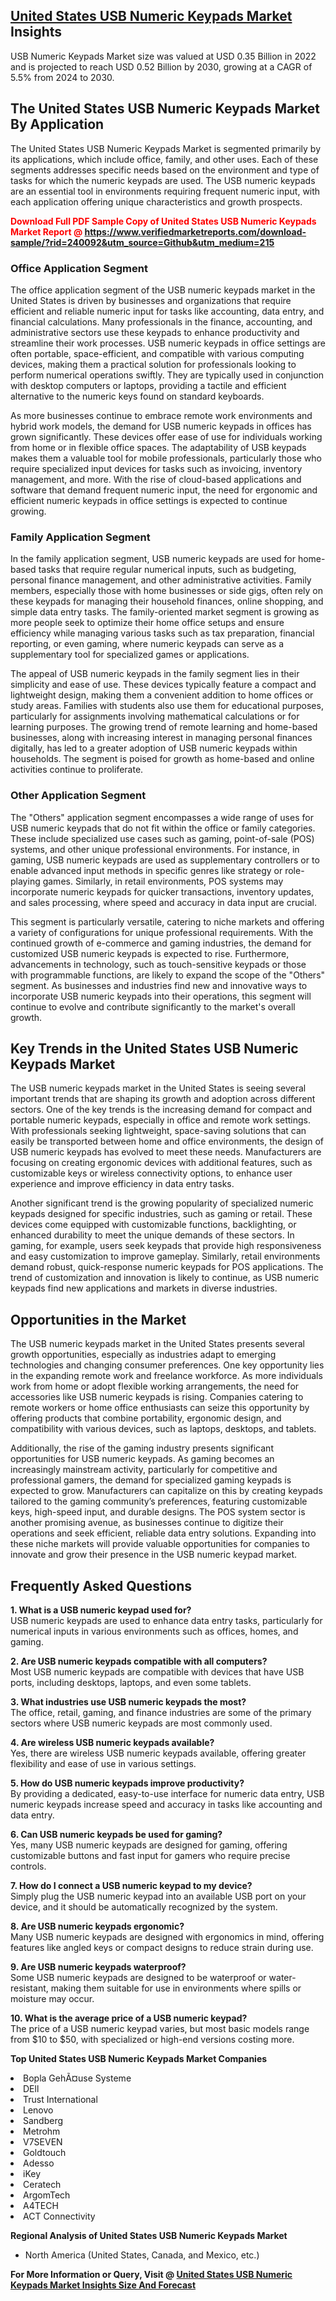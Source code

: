 <h2><a href="https://www.verifiedmarketreports.com/download-sample/?rid=240092&amp;utm_source=Github&amp;utm_medium=215" target="_blank">United States USB Numeric Keypads Market</a> Insights</h2><p>USB Numeric Keypads Market size was valued at USD 0.35 Billion in 2022 and is projected to reach USD 0.52 Billion by 2030, growing at a CAGR of 5.5% from 2024 to 2030.</p><p><div> <h2>The United States USB Numeric Keypads Market By Application</h2> <p>The United States USB Numeric Keypads Market is segmented primarily by its applications, which include office, family, and other uses. Each of these segments addresses specific needs based on the environment and type of tasks for which the numeric keypads are used. The USB numeric keypads are an essential tool in environments requiring frequent numeric input, with each application offering unique characteristics and growth prospects. <strong><p><span class=""><span style="color: #ff0000;"><strong>Download Full PDF Sample Copy of United States USB Numeric Keypads Market Report</strong> @ </span><a href="https://www.verifiedmarketreports.com/download-sample/?rid=240092&amp;utm_source=Github&amp;utm_medium=215" target="_blank">https://www.verifiedmarketreports.com/download-sample/?rid=240092&amp;utm_source=Github&amp;utm_medium=215</a></span></p></strong></p> <h3>Office Application Segment</h3> <p>The office application segment of the USB numeric keypads market in the United States is driven by businesses and organizations that require efficient and reliable numeric input for tasks like accounting, data entry, and financial calculations. Many professionals in the finance, accounting, and administrative sectors use these keypads to enhance productivity and streamline their work processes. USB numeric keypads in office settings are often portable, space-efficient, and compatible with various computing devices, making them a practical solution for professionals looking to perform numerical operations swiftly. They are typically used in conjunction with desktop computers or laptops, providing a tactile and efficient alternative to the numeric keys found on standard keyboards.</p> <p>As more businesses continue to embrace remote work environments and hybrid work models, the demand for USB numeric keypads in offices has grown significantly. These devices offer ease of use for individuals working from home or in flexible office spaces. The adaptability of USB keypads makes them a valuable tool for mobile professionals, particularly those who require specialized input devices for tasks such as invoicing, inventory management, and more. With the rise of cloud-based applications and software that demand frequent numeric input, the need for ergonomic and efficient numeric keypads in office settings is expected to continue growing.</p> <h3>Family Application Segment</h3> <p>In the family application segment, USB numeric keypads are used for home-based tasks that require regular numerical inputs, such as budgeting, personal finance management, and other administrative activities. Family members, especially those with home businesses or side gigs, often rely on these keypads for managing their household finances, online shopping, and simple data entry tasks. The family-oriented market segment is growing as more people seek to optimize their home office setups and ensure efficiency while managing various tasks such as tax preparation, financial reporting, or even gaming, where numeric keypads can serve as a supplementary tool for specialized games or applications.</p> <p>The appeal of USB numeric keypads in the family segment lies in their simplicity and ease of use. These devices typically feature a compact and lightweight design, making them a convenient addition to home offices or study areas. Families with students also use them for educational purposes, particularly for assignments involving mathematical calculations or for learning purposes. The growing trend of remote learning and home-based businesses, along with increasing interest in managing personal finances digitally, has led to a greater adoption of USB numeric keypads within households. The segment is poised for growth as home-based and online activities continue to proliferate.</p> <h3>Other Application Segment</h3> <p>The "Others" application segment encompasses a wide range of uses for USB numeric keypads that do not fit within the office or family categories. These include specialized use cases such as gaming, point-of-sale (POS) systems, and other unique professional environments. For instance, in gaming, USB numeric keypads are used as supplementary controllers or to enable advanced input methods in specific genres like strategy or role-playing games. Similarly, in retail environments, POS systems may incorporate numeric keypads for quicker transactions, inventory updates, and sales processing, where speed and accuracy in data input are crucial.</p> <p>This segment is particularly versatile, catering to niche markets and offering a variety of configurations for unique professional requirements. With the continued growth of e-commerce and gaming industries, the demand for customized USB numeric keypads is expected to rise. Furthermore, advancements in technology, such as touch-sensitive keypads or those with programmable functions, are likely to expand the scope of the "Others" segment. As businesses and industries find new and innovative ways to incorporate USB numeric keypads into their operations, this segment will continue to evolve and contribute significantly to the market's overall growth.</p> <h2>Key Trends in the United States USB Numeric Keypads Market</h2> <p>The USB numeric keypads market in the United States is seeing several important trends that are shaping its growth and adoption across different sectors. One of the key trends is the increasing demand for compact and portable numeric keypads, especially in office and remote work settings. With professionals seeking lightweight, space-saving solutions that can easily be transported between home and office environments, the design of USB numeric keypads has evolved to meet these needs. Manufacturers are focusing on creating ergonomic devices with additional features, such as customizable keys or wireless connectivity options, to enhance user experience and improve efficiency in data entry tasks.</p> <p>Another significant trend is the growing popularity of specialized numeric keypads designed for specific industries, such as gaming or retail. These devices come equipped with customizable functions, backlighting, or enhanced durability to meet the unique demands of these sectors. In gaming, for example, users seek keypads that provide high responsiveness and easy customization to improve gameplay. Similarly, retail environments demand robust, quick-response numeric keypads for POS applications. The trend of customization and innovation is likely to continue, as USB numeric keypads find new applications and markets in diverse industries.</p> <h2>Opportunities in the Market</h2> <p>The USB numeric keypads market in the United States presents several growth opportunities, especially as industries adapt to emerging technologies and changing consumer preferences. One key opportunity lies in the expanding remote work and freelance workforce. As more individuals work from home or adopt flexible working arrangements, the need for accessories like USB numeric keypads is rising. Companies catering to remote workers or home office enthusiasts can seize this opportunity by offering products that combine portability, ergonomic design, and compatibility with various devices, such as laptops, desktops, and tablets.</p> <p>Additionally, the rise of the gaming industry presents significant opportunities for USB numeric keypads. As gaming becomes an increasingly mainstream activity, particularly for competitive and professional gamers, the demand for specialized gaming keypads is expected to grow. Manufacturers can capitalize on this by creating keypads tailored to the gaming community’s preferences, featuring customizable keys, high-speed input, and durable designs. The POS system sector is another promising avenue, as businesses continue to digitize their operations and seek efficient, reliable data entry solutions. Expanding into these niche markets will provide valuable opportunities for companies to innovate and grow their presence in the USB numeric keypad market.</p> <h2>Frequently Asked Questions</h2> <p><strong>1. What is a USB numeric keypad used for?</strong><br>USB numeric keypads are used to enhance data entry tasks, particularly for numerical inputs in various environments such as offices, homes, and gaming.</p> <p><strong>2. Are USB numeric keypads compatible with all computers?</strong><br>Most USB numeric keypads are compatible with devices that have USB ports, including desktops, laptops, and even some tablets.</p> <p><strong>3. What industries use USB numeric keypads the most?</strong><br>The office, retail, gaming, and finance industries are some of the primary sectors where USB numeric keypads are most commonly used.</p> <p><strong>4. Are wireless USB numeric keypads available?</strong><br>Yes, there are wireless USB numeric keypads available, offering greater flexibility and ease of use in various settings.</p> <p><strong>5. How do USB numeric keypads improve productivity?</strong><br>By providing a dedicated, easy-to-use interface for numeric data entry, USB numeric keypads increase speed and accuracy in tasks like accounting and data entry.</p> <p><strong>6. Can USB numeric keypads be used for gaming?</strong><br>Yes, many USB numeric keypads are designed for gaming, offering customizable buttons and fast input for gamers who require precise controls.</p> <p><strong>7. How do I connect a USB numeric keypad to my device?</strong><br>Simply plug the USB numeric keypad into an available USB port on your device, and it should be automatically recognized by the system.</p> <p><strong>8. Are USB numeric keypads ergonomic?</strong><br>Many USB numeric keypads are designed with ergonomics in mind, offering features like angled keys or compact designs to reduce strain during use.</p> <p><strong>9. Are USB numeric keypads waterproof?</strong><br>Some USB numeric keypads are designed to be waterproof or water-resistant, making them suitable for use in environments where spills or moisture may occur.</p> <p><strong>10. What is the average price of a USB numeric keypad?</strong><br>The price of a USB numeric keypad varies, but most basic models range from $10 to $50, with specialized or high-end versions costing more.</p> </div></p><p><strong>Top United States USB Numeric Keypads Market Companies</strong></p><div data-test-id=""><p><li>Bopla GehÃ¤use Systeme</li><li> DEll</li><li> Trust International</li><li> Lenovo</li><li> Sandberg</li><li> Metrohm</li><li> V7SEVEN</li><li> Goldtouch</li><li> Adesso</li><li> iKey</li><li> Ceratech</li><li> ArgomTech</li><li> A4TECH</li><li> ACT Connectivity</li></p><div><strong>Regional Analysis of&nbsp;United States USB Numeric Keypads Market</strong></div><ul><li dir="ltr"><p dir="ltr">North America&nbsp;(United States, Canada, and Mexico, etc.)</p></li></ul><p><strong>For More Information or Query, Visit @&nbsp;</strong><strong><a href="https://www.verifiedmarketreports.com/product/usb-numeric-keypads-market/?utm_source=Github&amp;utm_medium=215" target="_blank">United States USB Numeric Keypads Market Insights Size And Forecast</a></strong></p></div>
